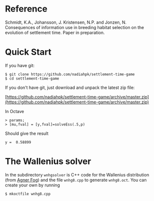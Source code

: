 # Reference

Schmidt, K.A., Johansson, J. Kristensen, N.P. and Jonzen, N.  Consequences of information use in breeding habitat selection on the evolution of settlement time. Paper in preparation.


# Quick Start

If you have git:

    $ git clone https://github.com/nadiahpk/settlement-time-game
    $ cd settlement-time-game

If you don't have git, just download and unpack the latest zip file:

[https://github.com/nadiahpk/settlement-time-game/archive/master.zip](https://github.com/nadiahpk/settlement-time-game/archive/master.zip)

In Octave

    > params;
    > [mu,fval] = [y,fval]=solveEss(.5,p)

Should give the result

    y =  0.58899


# The Wallenius solver

In the subdirectory ```wnhgsolver``` is C++ code for the Wallenius
distribution (from [Agner Fog](http://www.anger.org)) and the file
```wnhg8.cpp``` to generate ```wnhg8.oct```. You can create your
own by running

    $ mkoctfile wnhg8.cpp


